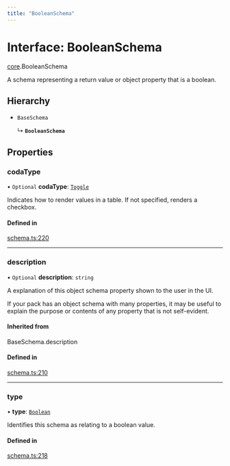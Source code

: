 ```yaml
---
title: "BooleanSchema"
---
```

# Interface: BooleanSchema

[core](../modules/core.md).BooleanSchema

A schema representing a return value or object property that is a boolean.

## Hierarchy

- `BaseSchema`

  ↳ **`BooleanSchema`**

## Properties

### codaType

• `Optional` **codaType**: [`Toggle`](../enums/core.ValueHintType.md#toggle)

Indicates how to render values in a table. If not specified, renders a checkbox.

#### Defined in

[schema.ts:220](https://github.com/coda/packs-sdk/blob/main/schema.ts#L220)

___

### description

• `Optional` **description**: `string`

A explanation of this object schema property shown to the user in the UI.

If your pack has an object schema with many properties, it may be useful to
explain the purpose or contents of any property that is not self-evident.

#### Inherited from

BaseSchema.description

#### Defined in

[schema.ts:210](https://github.com/coda/packs-sdk/blob/main/schema.ts#L210)

___

### type

• **type**: [`Boolean`](../enums/core.ValueType.md#boolean)

Identifies this schema as relating to a boolean value.

#### Defined in

[schema.ts:218](https://github.com/coda/packs-sdk/blob/main/schema.ts#L218)
